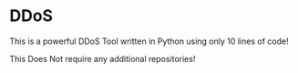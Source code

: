 # DDoS
This is a powerful DDoS Tool written in Python using only 10 lines of code!

This Does Not require any additional repositories!
